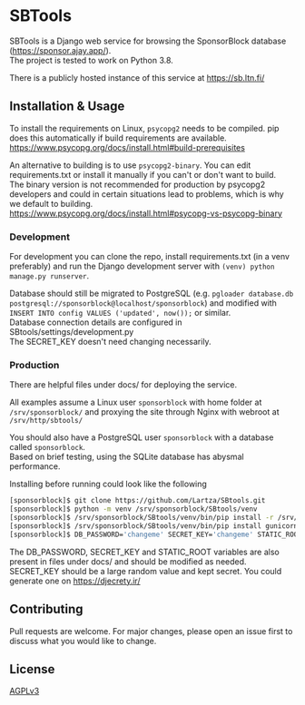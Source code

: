 # SBTools
SBTools is a Django web service for browsing the SponsorBlock database (https://sponsor.ajay.app/).  
The project is tested to work on Python 3.8.

There is a publicly hosted instance of this service at https://sb.ltn.fi/

## Installation & Usage

To install the requirements on Linux, `psycopg2` needs to be compiled. pip does this automatically if build requirements are available. https://www.psycopg.org/docs/install.html#build-prerequisites

An alternative to building is to use `psycopg2-binary`. You can edit requirements.txt or install it manually if you can't or don't want to build.   
The binary version is not recommended for production by psycopg2 developers and could in certain situations lead to problems, which is why we default to building. https://www.psycopg.org/docs/install.html#psycopg-vs-psycopg-binary

### Development
For development you can clone the repo, install requirements.txt (in a venv preferably) and run the Django development server with `(venv) python manage.py runserver`.

Database should still be migrated to PostgreSQL (e.g. `pgloader database.db postgresql://sponsorblock@localhost/sponsorblock`) and modified with `INSERT INTO config VALUES ('updated', now());` or similar.  
Database connection details are configured in SBtools/settings/development.py  
The SECRET_KEY doesn't need changing necessarily.

### Production
There are helpful files under docs/ for deploying the service.

All examples assume a Linux user `sponsorblock` with home folder at `/srv/sponsorblock/`
and proxying the site through Nginx with webroot at `/srv/http/sbtools/`

You should also have a PostgreSQL user `sponsorblock` with a database called `sponsorblock`.  
Based on brief testing, using the SQLite database has abysmal performance.

Installing before running could look like the following

```bash
[sponsorblock]$ git clone https://github.com/Lartza/SBtools.git
[sponsorblock]$ python -m venv /srv/sponsorblock/SBtools/venv
[sponsorblock]$ /srv/sponsorblock/SBtools/venv/bin/pip install -r /srv/sponsorblock/SBtools/requirements.txt
[sponsorblock]$ /srv/sponsorblock/SBtools/venv/bin/pip install gunicorn
[sponsorblock]$ DB_PASSWORD='changeme' SECRET_KEY='changeme' STATIC_ROOT='/srv/http/sbtools/static/' DJANGO_SETTINGS_MODULE='SBtools.settings.production' /srv/sponsorblock/SBtools/venv/bin/python /srv/sponsorblock/SBtools/manage.py collectstatic --noinput
```

The DB_PASSWORD, SECRET_KEY and STATIC_ROOT variables are also present in files under docs/ and should be modified as needed.  
SECRET_KEY should be a large random value and kept secret. You could generate one on https://djecrety.ir/

## Contributing
Pull requests are welcome. For major changes, please open an issue first to discuss what you would like to change.

## License
[AGPLv3](https://www.gnu.org/licenses/agpl-3.0.html)